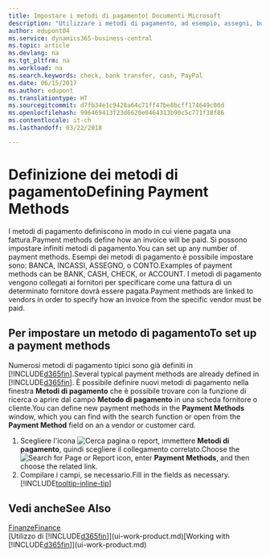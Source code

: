 ```yaml
---
title: Impostare i metodi di pagamento| Documenti Microsoft
description: "Utilizzare i metodi di pagamento, ad esempio, assegni, bonifici, contanti o PayPal, per definire le modalità di pagamento di una fattura."
author: edupont04
ms.service: dynamics365-business-central
ms.topic: article
ms.devlang: na
ms.tgt_pltfrm: na
ms.workload: na
ms.search.keywords: check, bank transfer, cash, PayPal
ms.date: 06/15/2017
ms.author: edupont
ms.translationtype: HT
ms.sourcegitcommit: d7fb34e1c9428a64c71ff47be8bcff174649c00d
ms.openlocfilehash: 996469413f23d6620e0464313b90c5c771f38f86
ms.contentlocale: it-ch
ms.lasthandoff: 03/22/2018

---
```

# <a name="defining-payment-methods"></a><span data-ttu-id="64af5-103">Definizione dei metodi di pagamento</span><span class="sxs-lookup"><span data-stu-id="64af5-103">Defining Payment Methods</span></span>
<span data-ttu-id="64af5-104">I metodi di pagamento definiscono in modo in cui viene pagata una fattura.</span><span class="sxs-lookup"><span data-stu-id="64af5-104">Payment methods define how an invoice will be paid.</span></span> <span data-ttu-id="64af5-105">Si possono impostare infiniti metodi di pagamento.</span><span class="sxs-lookup"><span data-stu-id="64af5-105">You can set up any number of payment methods.</span></span> <span data-ttu-id="64af5-106">Esempi dei metodi di pagamento è possibile impostare sono: BANCA, INCASSI, ASSEGNO, o CONTO.</span><span class="sxs-lookup"><span data-stu-id="64af5-106">Examples of payment methods can be BANK, CASH, CHECK, or ACCOUNT.</span></span>
<span data-ttu-id="64af5-107">I metodi di pagamento vengono collegati ai fornitori per specificare come una fattura di un determinato fornitore dovrà essere pagata.</span><span class="sxs-lookup"><span data-stu-id="64af5-107">Payment methods are linked to vendors in order to specify how an invoice from the specific vendor must be paid.</span></span>

## <a name="to-set-up-a-payment-methods"></a><span data-ttu-id="64af5-108">Per impostare un metodo di pagamento</span><span class="sxs-lookup"><span data-stu-id="64af5-108">To set up a payment methods</span></span>
<span data-ttu-id="64af5-109">Numerosi metodi di pagamento tipici sono già definiti in [!INCLUDE[d365fin](includes/d365fin_md.md)].</span><span class="sxs-lookup"><span data-stu-id="64af5-109">Several typical payment methods are already defined in [!INCLUDE[d365fin](includes/d365fin_md.md)].</span></span> <span data-ttu-id="64af5-110">È possibile definire nuovi metodi di pagamento nella finestra **Metodi di pagamento** che è possibile trovare con la funzione di ricerca o aprire dal campo **Metodo di pagamento** in una scheda fornitore o cliente.</span><span class="sxs-lookup"><span data-stu-id="64af5-110">You can define new payment methods in the **Payment Methods** window, which you can find with the search function or open from the **Payment Method** field on an a vendor or customer card.</span></span>
1. <span data-ttu-id="64af5-111">Scegliere l'icona ![Cerca pagina o report](media/ui-search/search_small.png "icona Cerca pagina o report"), immettere **Metodi di pagamento**, quindi scegliere il collegamento correlato.</span><span class="sxs-lookup"><span data-stu-id="64af5-111">Choose the ![Search for Page or Report](media/ui-search/search_small.png "Search for Page or Report icon") icon, enter **Payment Methods**, and then choose the related link.</span></span>
2. <span data-ttu-id="64af5-112">Compilare i campi, se necessario.</span><span class="sxs-lookup"><span data-stu-id="64af5-112">Fill in the fields as necessary.</span></span> [!INCLUDE[tooltip-inline-tip](includes/tooltip-inline-tip_md.md)]

## <a name="see-also"></a><span data-ttu-id="64af5-113">Vedi anche</span><span class="sxs-lookup"><span data-stu-id="64af5-113">See Also</span></span>
[<span data-ttu-id="64af5-114">Finanze</span><span class="sxs-lookup"><span data-stu-id="64af5-114">Finance</span></span>](finance.md)  
<span data-ttu-id="64af5-115">[Utilizzo di [!INCLUDE[d365fin](includes/d365fin_md.md)]](ui-work-product.md)</span><span class="sxs-lookup"><span data-stu-id="64af5-115">[Working with [!INCLUDE[d365fin](includes/d365fin_md.md)]](ui-work-product.md)</span></span>  

